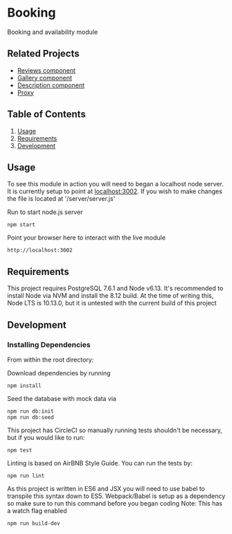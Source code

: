 # Booking
Booking and availability module

## Related Projects

  - [Reviews component](https://github.com/SystemDesignCapstone/Reviews)
  - [Gallery component](https://github.com/SystemDesignCapstone/Gallery)
  - [Description component](https://github.com/SystemDesignCapstone/Description)
  - [Proxy](https://github.com/SystemDesignCapstone/Booking-Proxy)

## Table of Contents

1. [Usage](#usage)
2. [Requirements](#requirements)
3. [Development](#development)

## Usage
To see this module in action you will need to began a localhost node server. It is currently setup to point at <localhost:3002>. 
If you wish to make changes the file is located at '/server/server.js'

Run to start node.js server
```
npm start
```

Point your browser here to interact with the live module
```
http://localhost:3002
```

## Requirements

This project requires PostgreSQL 7.6.1 and Node v6.13.
It's recommended to install Node via NVM and install the 8.12 build. 
At the time of writing this, Node LTS is 10.13.0, but it is untested with the current build of this project

## Development

### Installing Dependencies

From within the root directory:

Download dependencies by running
```
npm install
```

Seed the database with mock data via
```
npm run db:init
npm run db:seed
```

This project has CircleCI so manually running tests shouldn't be necessary, but if you would like to run:
```
npm test
```

Linting is based on AirBNB Style Guide. You can run the tests by:
```
npm run lint
```

As this project is written in ES6 and JSX you will need to use babel to transpile this syntax down to ES5. 
Webpack/Babel is setup as a dependency so make sure to run this command before you began coding
Note: This has a watch flag enabled
```
npm run build-dev
```
